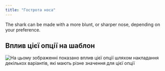 ```yaml
---
title: "Гострота носа"
---
```


The shark can be made with a more blunt, or sharper nose, depending on your preference.

## Вплив цієї опції на шаблон

![На цьому зображенні показано вплив цієї опції шляхом накладання декількох варіантів, які мають різне значення для цієї опції](hi_nosepointiness_sample.svg "Вплив цієї опції на шаблон")

